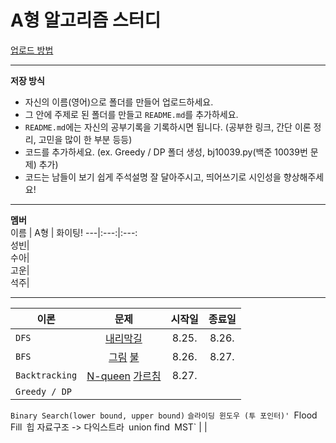 # A형 알고리즘 스터디

[업로드 방법](https://miro7923.github.io/uno%20mas/teamwork-by-github/)  

---
**저장 방식**  
- 자신의 이름(영어)으로 폴더를 만들어 업로드하세요.  
- 그 안에 주제로 된 폴더를 만들고 `README.md`를 추가하세요.  
- `README.md`에는 자신의 공부기록을 기록하시면 됩니다. (공부한 링크, 간단 이론 정리, 고민을 많이 한 부분 등등)  
- 코드를 추가하세요. (ex. Greedy / DP 폴더 생성, bj10039.py(백준 10039번 문제) 추가)
- 코드는 남들이 보기 쉽게 주석설명 잘 달아주시고, 띄어쓰기로 시인성을 향상해주세요!  

---
**멤버**  
 이름 | A형 | 화이팅!
---|:---:|:---:  
성빈|  
수아|  
고운|  
석주|


---
 이론 | 문제 | 시작일 | 종료일 
---|:---:|:---:|:---:
 `DFS`|[내리막길](https://www.acmicpc.net/problem/1520) |8.25.|8.26.
 `BFS`|[그림](https://www.acmicpc.net/problem/1926) [불](https://www.acmicpc.net/problem/5427) |8.26.|8.27.
 `Backtracking` |[N-queen](https://www.acmicpc.net/problem/9663) [가르침](https://www.acmicpc.net/problem/1062)|8.27.|
 `Greedy / DP` | 
 `Binary Search(lower bound, upper bound)`
 `슬라이딩 윈도우 (투 포인터)'
 `Flood Fill`
 `힙 자료구조 -> 다익스트라`
 `union find`
 `MST` | | 
